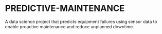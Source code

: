 # PREDICTIVE-MAINTENANCE
A data science project that predicts equipment failures using sensor data to enable proactive maintenance and reduce unplanned downtime.
